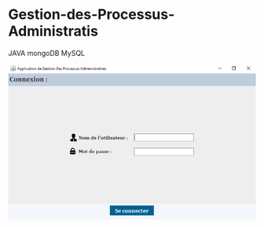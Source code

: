 # Gestion-des-Processus-Administratis
JAVA mongoDB MySQL

![alt text](https://github.com/KNHAILA/Gestion-des-Processus-Administratis/blob/master/Images/a1.PNG?raw=true)
